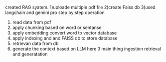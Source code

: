 created RAG syatem.
1)uploade multiple pdf file 
2)create Faiss db 
3)used langchain and gemini pro 
step by step operation
1) read data from pdf 
2) apply chunking based on word or sentanse 
3) apply embedding convert word to vector database 
4) apply indexing and and FAISS db to store database 
5) retrievan data from db
6) generate the context based on LLM 
here 3 main thing ingestion retrieval and generatation 